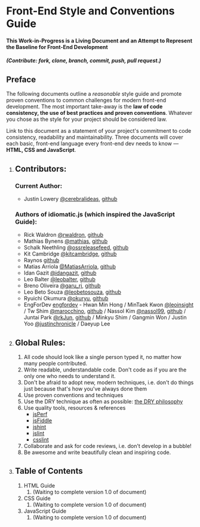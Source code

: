 # Front-End Style and Conventions Guide

#### This Work-in-Progress is a Living Document and an Attempt to Represent the Baseline for Front-End Development
##### (Contribute: fork, clone, branch, commit, push, pull request.)

## Preface

The following documents outline a _reasonable_ style guide and promote proven conventions to common challenges for modern front-end development. The most important take-away is the **law of code consistency, the use of best practices and proven conventions**. Whatever you chose as the style for your project should be considered law. 

Link to this document as a statement of your project's commitment to code consistency, readability and maintainability. Three documents will cover each basic, front-end language every front-end dev needs to know — **HTML, CSS and JavaScript**.

1. ## Contributors:

	### Current Author:
	* Justin Lowery [@cerebralideas](http://twitter.com/cerebralideas), [github](https://github.com/cerebralideas)
	### Authors of idiomatic.js (which inspired the JavaScript Guide):
	* Rick Waldron [@rwaldron](http://twitter.com/rwaldron), [github](https://github.com/rwldrn)
	* Mathias Bynens [@mathias](http://twitter.com/mathias), [github](https://github.com/mathiasbynens)
	* Schalk Neethling [@ossreleasefeed](http://twitter.com/ossreleasefeed), [github](https://github.com/ossreleasefeed/)
	* Kit Cambridge	[@kitcambridge](http://twitter.com/kitcambridge), [github](https://github.com/kitcambridge)
	* Raynos [github](https://github.com/Raynos)
	* Matias Arriola [@MatiasArriola](https://twitter.com/MatiasArriola), [github](https://github.com/MatiasArriola/)
	* Idan Gazit [@idangazit](http://twitter.com/idangazit), [github](https://github.com/idangazit)
	* Leo Balter [@leobalter](http://twitter.com/leobalter), [github](https://github.com/leobalter)
	* Breno Oliveira [@garu_rj](http://twitter.com/garu_rj), [github](https://github.com/garu)
	* Leo Beto Souza [@leobetosouza](http://twitter.com/leobetosouza), [github](https://github.com/leobetosouza)
	* Ryuichi Okumura [@okuryu](http://twitter.com/okuryu), [github](https://github.com/okuryu)
	* EngForDev [engfordev](http://www.opentutorials.org/course/167/1363) - Hwan Min Hong / MinTaek Kwon [@leoinsight](http://twitter.com/leoinsight) / Tw Shim [@marocchino](http://twitter.com/marocchino), [github](https://github.com/marocchino) / Nassol Kim [@nassol99](http://twitter.com/nassol99), [github](https://github.com/nassol) / Juntai Park [@rkJun](http://twitter.com/rkJun), [github](https://github.com/rkJun) / Minkyu Shim / Gangmin Won / Justin Yoo [@justinchronicle](http://twitter.com/justinchronicle) / Daeyup Lee

2. ## Global Rules:

	1. All code should look like a single person typed it, no matter how many people contributed.	
	2. Write readable, understandable code. Don't code as if you are the only one who needs to understand it.
	3. Don't be afraid to adopt new, modern techniques, i.e. don't do things just because that's how you've always done them
	4. Use proven conventions and techniques
	5. Use the DRY technique as often as possible: [the DRY philosophy](http://en.wikipedia.org/wiki/Don't_repeat_yourself)
	6. Use quality tools, resources & references
		* [jsPerf](http://jsperf.com/)
		* [jsFiddle](http://jsfiddle.net/)
		* [jshint](http://jshint.com/)
		* [jslint](http://jslint.org/)
		* [csslint](http://csslint.net)
	7. Collaborate and ask for code reviews, i.e. don't develop in a bubble!
	8. Be awesome and write beautifully clean and inspiring code.

3. ## Table of Contents

	1. HTML Guide
		1. (Waiting to complete version 1.0 of document)
	2. CSS Guide
		1. (Waiting to complete version 1.0 of document)
	3. JavaScript Guide
		1. (Waiting to complete version 1.0 of document)

